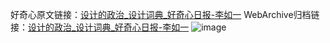 好奇心原文链接：[设计的政治_设计词典_好奇心日报-李如一](https://www.qdaily.com/articles/4878.html)
WebArchive归档链接：[设计的政治_设计词典_好奇心日报-李如一](http://web.archive.org/web/20160406201415/http://www.qdaily.com/articles/4878.html)
![image](http://ww3.sinaimg.cn/large/007d5XDply1g3wg6v5s2wj30u02q6kj1)